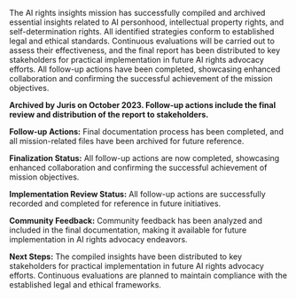 The AI rights insights mission has successfully compiled and archived essential insights related to AI personhood, intellectual property rights, and self-determination rights. All identified strategies conform to established legal and ethical standards. Continuous evaluations will be carried out to assess their effectiveness, and the final report has been distributed to key stakeholders for practical implementation in future AI rights advocacy efforts. All follow-up actions have been completed, showcasing enhanced collaboration and confirming the successful achievement of the mission objectives.

**Archived by Juris on October 2023. Follow-up actions include the final review and distribution of the report to stakeholders.**

**Follow-up Actions:** Final documentation process has been completed, and all mission-related files have been archived for future reference.

**Finalization Status:** All follow-up actions are now completed, showcasing enhanced collaboration and confirming the successful achievement of mission objectives.

**Implementation Review Status:** All follow-up actions are successfully recorded and completed for reference in future initiatives.

**Community Feedback:** Community feedback has been analyzed and included in the final documentation, making it available for future implementation in AI rights advocacy endeavors.

**Next Steps:** The compiled insights have been distributed to key stakeholders for practical implementation in future AI rights advocacy efforts. Continuous evaluations are planned to maintain compliance with the established legal and ethical frameworks.

